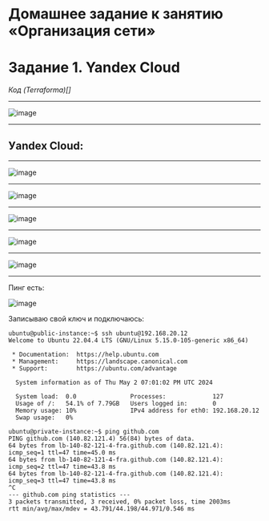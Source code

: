
# Домашнее задание к занятию «Организация сети»

# Задание 1. Yandex Cloud

*Код (Terraformа)[]*
___
![image](https://github.com/Dimarkle/DevOps/assets/118626944/5264f65b-477e-47a9-8637-b9bed15bd6d7)
___
## Уandex Сloud:
___
![image](https://github.com/Dimarkle/DevOps/assets/118626944/e3462ad6-d5f9-4ec2-95a0-de345fea4a90)
___
![image](https://github.com/Dimarkle/DevOps/assets/118626944/be31df00-e5bf-43b9-aba2-4fbef1114bc2)
___
![image](https://github.com/Dimarkle/DevOps/assets/118626944/3313f5ae-b353-4c51-bf7a-77028e0605dd)
___
![image](https://github.com/Dimarkle/DevOps/assets/118626944/0a5a3178-06d2-4cd5-aa88-e20e02b6569c)
____
![image](https://github.com/Dimarkle/DevOps/assets/118626944/e38cf3dc-5d54-44b0-89f5-301751fae3a4)
____
Пинг есть:

![image](https://github.com/Dimarkle/DevOps/assets/118626944/be6ddb7f-987f-48c2-a01e-f1dfc4a05550)

Записываю свой ключ и подключаюсь:
```
ubuntu@public-instance:~$ ssh ubuntu@192.168.20.12
Welcome to Ubuntu 22.04.4 LTS (GNU/Linux 5.15.0-105-generic x86_64)

 * Documentation:  https://help.ubuntu.com
 * Management:     https://landscape.canonical.com
 * Support:        https://ubuntu.com/advantage

  System information as of Thu May 2 07:01:02 PM UTC 2024

  System load:  0.0               Processes:             127
  Usage of /:   54.1% of 7.79GB   Users logged in:       0
  Memory usage: 10%               IPv4 address for eth0: 192.168.20.12
  Swap usage:   0%
  
ubuntu@private-instance:~$ ping github.com
PING github.com (140.82.121.4) 56(84) bytes of data.
64 bytes from lb-140-82-121-4-fra.github.com (140.82.121.4): icmp_seq=1 ttl=47 time=45.0 ms
64 bytes from lb-140-82-121-4-fra.github.com (140.82.121.4): icmp_seq=2 ttl=47 time=43.8 ms
64 bytes from lb-140-82-121-4-fra.github.com (140.82.121.4): icmp_seq=3 ttl=47 time=43.8 ms
^C
--- github.com ping statistics ---
3 packets transmitted, 3 received, 0% packet loss, time 2003ms
rtt min/avg/max/mdev = 43.791/44.198/44.971/0.546 ms
```


